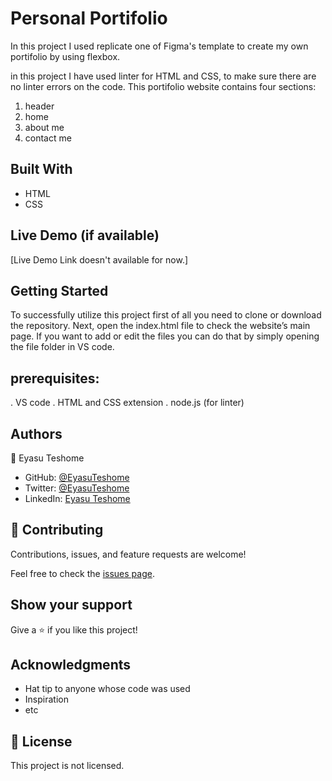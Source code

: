 

# Personal Portifolio


In this project I used replicate one of Figma's template to create my own portifolio by using flexbox.

in this project I have used linter for HTML and CSS, to make sure there are no linter errors on the code. This portifolio website contains four sections:
1. header
2. home
3. about me
4. contact me
## Built With

- HTML
- CSS


## Live Demo (if available)

[Live Demo Link doesn't available for now.]


## Getting Started

To successfully utilize this project first of all you need to clone or download the repository. Next, open the index.html file to check the website’s main page. If you want to add or edit the files you can do that by simply opening the file folder in VS code.


## prerequisites:
. VS code
. HTML and CSS extension
. node.js (for linter)


## Authors

👤 Eyasu Teshome

- GitHub: [@EyasuTeshome](https://github.com/EyasuTeshome)
- Twitter: [@EyasuTeshome](https://twitter.com/EyasuTeshome)
- LinkedIn: [Eyasu Teshome](https://linkedin.com/in/EyasuTeshome)


## 🤝 Contributing

Contributions, issues, and feature requests are welcome!

Feel free to check the [issues page](../../issues/).

## Show your support

Give a ⭐️ if you like this project!

## Acknowledgments

- Hat tip to anyone whose code was used
- Inspiration
- etc

## 📝 License

This project is not licensed.
